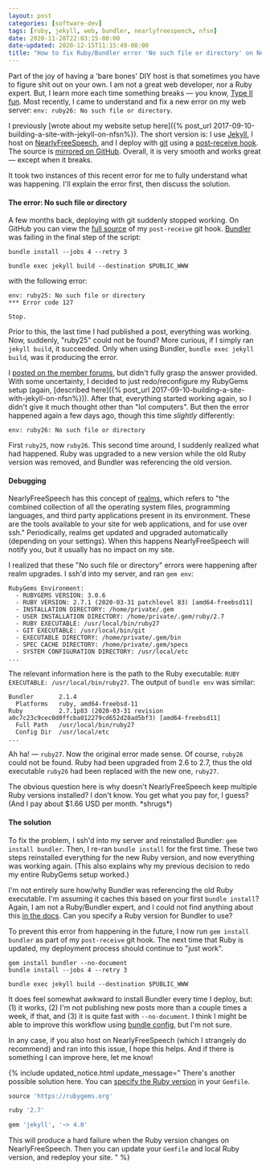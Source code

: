 ```yaml
---
layout: post
categories: [software-dev]
tags: [ruby, jekyll, web, bundler, nearlyfreespeech, nfsn]
date: 2020-11-28T22:03:15-08:00
date-updated: 2020-12-15T11:15:49-08:00
title: "How to fix Ruby/Bundler error 'No such file or directory' on NearlyFreeSpeech.net"
---
```


Part of the joy of having a 'bare bones' DIY host is that sometimes you have to figure shit out on your own. I am not a great web developer, nor a Ruby expert. But, I learn more each time something breaks &mdash; you know, [Type II fun](https://www.rei.com/blog/climb/fun-scale). Most recently, I came to understand and fix a new error on my web server: `env: ruby26: No such file or directory`.

<!--excerpt-->

I previously [wrote about my website setup here]({% post_url 2017-09-10-building-a-site-with-jekyll-on-nfsn%}). The short version is: I use [Jekyll](https://jekyllrb.com), I host on [NearlyFreeSpeech](https://www.nearlyfreespeech.net), and I deploy with [git](https://git-scm.com) using a [post-receive hook](https://git-scm.com/book/en/v2/Customizing-Git-Git-Hooks). The source is [mirrored on GitHub](https://github.com/jessesquires/jessesquires.com). Overall, it is very smooth and works great &mdash; except when it breaks.

It took two instances of this recent error for me to fully understand what was happening. I'll explain the error first, then discuss the solution.

#### The error: No such file or directory

A few months back, deploying with git suddenly stopped working. On GitHub you can view the [full source](https://github.com/jessesquires/jessesquires.com/blob/500d8847311dd0e6516442aa8f660b8ced803496/scripts/deploy_site.sh) of my `post-receive` git hook. [Bundler](https://bundler.io) was failing in the final step of the script:

```
bundle install --jobs 4 --retry 3

bundle exec jekyll build --destination $PUBLIC_WWW
```

with the following error:

```
env: ruby25: No such file or directory
*** Error code 127

Stop.
```

Prior to this, the last time I had published a post, everything was working. Now, suddenly, "ruby25" could not be found? More curious, if I simply ran `jekyll build`, it succeeded. Only when using Bundler, `bundle exec jekyll build`, was it producing the error.

I [posted on the member forums](https://members.nearlyfreespeech.net/forums/viewtopic.php?t=10725), but didn't fully grasp the answer provided. With some uncertainty, I decided to just redo/reconfigure my RubyGems setup (again, [described here]({% post_url 2017-09-10-building-a-site-with-jekyll-on-nfsn%})). After that, everything started working again, so I didn't give it much thought other than "lol computers". But then the error happened again a few days ago, though this time _slightly_ differently:

```
env: ruby26: No such file or directory
```
First `ruby25`, now `ruby26`. This second time around, I suddenly realized what had happened. Ruby was upgraded to a new version while the old Ruby version was removed, and Bundler was referencing the old version.

#### Debugging

NearlyFreeSpeech has this concept of [realms](https://faq.nearlyfreespeech.net/q/siterealm), which refers to "the combined collection of all the operating system files, programming languages, and third party applications present in its environment. These are the tools available to your site for web applications, and for use over ssh." Periodically, realms get updated and upgraded automatically (depending on your settings). When this happens NearlyFreeSpeech will notify you, but it usually has no impact on my site.

I realized that these "No such file or directory" errors were happening after realm upgrades. I ssh'd into my server, and ran `gem env`:

```
RubyGems Environment:
  - RUBYGEMS VERSION: 3.0.6
  - RUBY VERSION: 2.7.1 (2020-03-31 patchlevel 83) [amd64-freebsd11]
  - INSTALLATION DIRECTORY: /home/private/.gem
  - USER INSTALLATION DIRECTORY: /home/private/.gem/ruby/2.7
  - RUBY EXECUTABLE: /usr/local/bin/ruby27
  - GIT EXECUTABLE: /usr/local/bin/git
  - EXECUTABLE DIRECTORY: /home/private/.gem/bin
  - SPEC CACHE DIRECTORY: /home/private/.gem/specs
  - SYSTEM CONFIGURATION DIRECTORY: /usr/local/etc
...
```

The relevant information here is the path to the Ruby executable: `RUBY EXECUTABLE: /usr/local/bin/ruby27`. The output of `bundle env` was similar:

```
Bundler       2.1.4
  Platforms   ruby, amd64-freebsd-11
Ruby          2.7.1p83 (2020-03-31 revision a0c7c23c9cec0d0ffcba012279cd652d28ad5bf3) [amd64-freebsd11]
  Full Path   /usr/local/bin/ruby27
  Config Dir  /usr/local/etc
...
```

Ah ha! &mdash; `ruby27`. Now the original error made sense. Of course, `ruby26` could not be found. Ruby had been upgraded from 2.6 to 2.7, thus the old executable `ruby26` had been replaced with the new one, `ruby27`.

The obvious question here is why doesn't NearlyFreeSpeech keep multiple Ruby versions installed? I don't know. You get what you pay for, I guess? (And I pay about $1.66 USD per month. \*shrugs\*)

#### The solution

To fix the problem, I ssh'd into my server and reinstalled Bundler: `gem install bundler`. Then, I re-ran `bundle install` for the first time. These two steps reinstalled everything for the new Ruby version, and now everything was working again. (This also explains why my previous decision to redo my entire RubyGems setup worked.)

I'm not entirely sure how/why Bundler was referencing the old Ruby executable. I'm assuming it caches this based on your first `bundle install`? Again, I am not a Ruby/Bundler expert, and I could not find anything about this [in the docs](https://bundler.io/docs.html). Can you specify a Ruby version for Bundler to use?

To prevent this error from happening in the future, I now run `gem install bundler` as part of my `post-receive` git hook. The next time that Ruby is updated, my deployment process should continue to "just work".

```
gem install bundler --no-document
bundle install --jobs 4 --retry 3

bundle exec jekyll build --destination $PUBLIC_WWW
```

It does feel somewhat awkward to install Bundler every time I deploy, but: (1) it works, (2) I'm not publishing new posts more than a couple times a week, if that, and (3) it is quite fast with `--no-document`. I think I might be able to improve this workflow using [bundle config](https://bundler.io/v2.1/man/bundle-config.1.html), but I'm not sure.

In any case, if you also host on NearlyFreeSpeech (which I strangely do recommend) and ran into this issue, I hope this helps. And if there is something I can improve here, let me know!

{% include updated_notice.html
update_message="
There's another possible solution here. You can [specify the Ruby version](https://bundler.io/gemfile_ruby.html) in your `Gemfile`.

```ruby
source 'https://rubygems.org'

ruby '2.7'

gem 'jekyll', '~> 4.0'
```

This will produce a hard failure when the Ruby version changes on NearlyFreeSpeech. Then you can update your `Gemfile` and local Ruby version, and redeploy your site.
" %}
